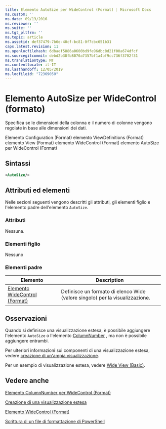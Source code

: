 ```yaml
---
title: Elemento AutoSize per WideControl (Format) | Microsoft Docs
ms.custom: ''
ms.date: 09/13/2016
ms.reviewer: ''
ms.suite: ''
ms.tgt_pltfrm: ''
ms.topic: article
ms.assetid: def37479-7b6e-40cf-bc81-0f7cbc651b31
caps.latest.revision: 11
ms.openlocfilehash: 6dbaef5886a0600bd9fe96dbc8d21f00a674dfcf
ms.sourcegitcommit: debd2b38fb8070a7357bf1a4bf9cc736f3702f31
ms.translationtype: MT
ms.contentlocale: it-IT
ms.lasthandoff: 12/05/2019
ms.locfileid: "72369050"
---
```

# <a name="autosize-element-for-widecontrol-format"></a>Elemento AutoSize per WideControl (formato)

Specifica se le dimensioni della colonna e il numero di colonne vengono regolate in base alle dimensioni dei dati.

Elemento Configuration (Format) elemento ViewDefinitions (Format) elemento View (Format) elemento WideControl (Format) elemento AutoSize per WideControl (Format)

## <a name="syntax"></a>Sintassi

```xml
<AutoSize/>
```

## <a name="attributes-and-elements"></a>Attributi ed elementi

Nelle sezioni seguenti vengono descritti gli attributi, gli elementi figlio e l'elemento padre dell'elemento `AutoSize`.

### <a name="attributes"></a>Attributi

Nessuna.

### <a name="child-elements"></a>Elementi figlio

Nessuno

### <a name="parent-elements"></a>Elementi padre

|Elemento|Description|
|-------------|-----------------|
|[Elemento WideControl (Format)](./widecontrol-element-format.md)|Definisce un formato di elenco Wide (valore singolo) per la visualizzazione.|

## <a name="remarks"></a>Osservazioni

Quando si definisce una visualizzazione estesa, è possibile aggiungere l'elemento `AutoSize` o l'elemento [ColumnNumber](./columnnumber-element-for-widecontrol-format.md) , ma non è possibile aggiungere entrambi.

Per ulteriori informazioni sui componenti di una visualizzazione estesa, vedere [creazione di un'ampia visualizzazione](./creating-a-wide-view.md).

Per un esempio di visualizzazione estesa, vedere [Wide View (Basic)](./wide-view-basic.md).

## <a name="see-also"></a>Vedere anche

[Elemento ColumnNumber per WideControl (Format)](./columnnumber-element-for-widecontrol-format.md)

[Creazione di una visualizzazione estesa](./creating-a-wide-view.md)

[Elemento WideControl (Format)](./widecontrol-element-format.md)

[Scrittura di un file di formattazione di PowerShell](./writing-a-powershell-formatting-file.md)
